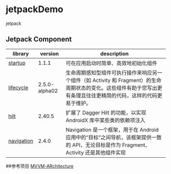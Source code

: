 # jetpackDemo
jetpack

## Jetpack Component
| library | version | description |
| ------- | ------- | ----------- |
| [startup](https://developer.android.google.cn/jetpack/androidx/releases/startup) | 1.1.1   | 可在应用启动时简单、高效地初始化组件 |
| [lifecycle](https://developer.android.google.cn/jetpack/androidx/releases/lifecycle) | 2.5.0-alpha02 | 生命周期感知型组件可执行操作来响应另一个组件（如 Activity 和 Fragment）的生命周期状态的变化。这些组件有助于您写出更有条理且往往更精简的代码，这样的代码更易于维护。 |
| [hilt](https://developer.android.google.cn/jetpack/androidx/releases/hilt) | 2.40.5 | 扩展了 Dagger Hilt 的功能，以实现 AndroidX 库中某些类的依赖项注入 |
| [navigation](https://developer.android.google.cn/jetpack/androidx/releases/navigation) | 2.4.0 | Navigation 是一个框架，用于在 Android 应用中的“目标”之间导航，该框架提供一致的 API，无论目标是作为 Fragment、Activity 还是其他组件实现 |

##参考项目
[MVVM-ARchitecture](https://github.com/qingmei2/MVVM-Architecture)
